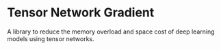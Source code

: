 # Tensor Network Gradient

A library to reduce the memory overload and space cost of deep learning models using tensor networks.

